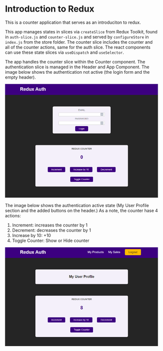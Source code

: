 # Introduction to Redux

This is a counter application that serves as an introduciton to redux. 

This app manages states in slices via ``createSlice`` from Redux Toolkit, found in ``auth-slice.js`` and ``counter-slice.js`` and served by ``configureStore`` in ``index.js`` from the store folder. The counter slice includes the counter and all of the counter actions, same for the auth slice. The react components can use these state slices via ``useDispatch`` and ``useSelector``.

The app handles the counter slice within the Counter component. The authentication slice is managed in the Header and App Component. The image below shows the authentication not active (the login form and the empty header).

![Redux 1](https://github.com/cgrundman/react-learning/blob/main/images/redux_1.png)

The image below shows the authentication active state (My User Profile section and the added buttons on the header.) As a note, the counter hase 4 actions:
1. Increment: increases the counter by 1
2. Decrement: decreases the counter by 1
3. Increase by 10: +10
4. Toggle Counter: Show or Hide counter

![Redux 2](https://github.com/cgrundman/react-learning/blob/main/images/redux_2.png)
